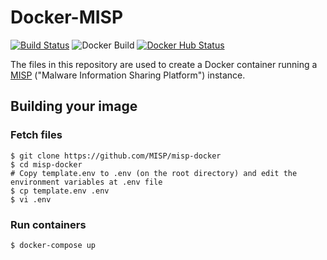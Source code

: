 # Docker-MISP
[![Build Status](https://travis-ci.org/marcelosz/Docker-MISP.svg?branch=master)](https://travis-ci.org/marcelosz/Docker-MISP)
![Docker Build](https://github.com/marcelosz/Docker-MISP/workflows/Docker%20Image%20CI/badge.svg)
[![Docker Hub Status](https://img.shields.io/docker/build/marcelosz/misp.svg)](https://hub.docker.com/r/marcelosz/misp/)

The files in this repository are used to create a Docker container running a [MISP](http://www.misp-project.org) ("Malware Information Sharing Platform") instance.

## Building your image

### Fetch files
```
$ git clone https://github.com/MISP/misp-docker
$ cd misp-docker
# Copy template.env to .env (on the root directory) and edit the environment variables at .env file
$ cp template.env .env
$ vi .env
```

### Run containers
```
$ docker-compose up
```
